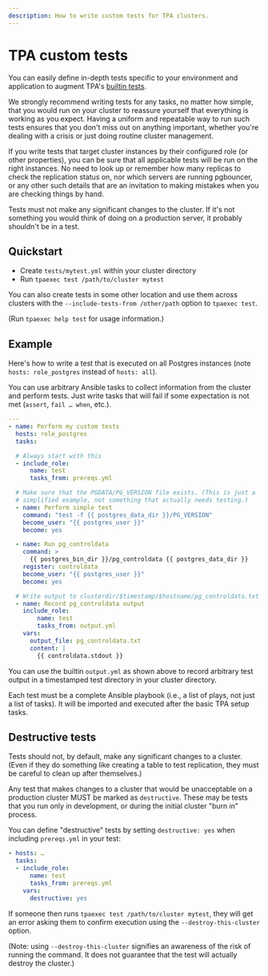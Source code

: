 ```yaml
---
description: How to write custom tests for TPA clusters.
---
```



# TPA custom tests

You can easily define in-depth tests specific to your environment and
application to augment TPA's [builtin tests](tpaexec-test.md).

We strongly recommend writing tests for any tasks, no matter how simple,
that you would run on your cluster to reassure yourself that everything
is working as you expect. Having a uniform and repeatable way to run
such tests ensures that you don't miss out on anything important,
whether you're dealing with a crisis or just doing routine cluster
management.

If you write tests that target cluster instances by their configured
role (or other properties), you can be sure that all applicable tests
will be run on the right instances. No need to look up or remember how
many replicas to check the replication status on, nor which servers are
running pgbouncer, or any other such details that are an invitation to
making mistakes when you are checking things by hand.

Tests must not make any significant changes to the cluster. If it's not
something you would think of doing on a production server, it probably
shouldn't be in a test.

## Quickstart

* Create `tests/mytest.yml` within your cluster directory
* Run `tpaexec test /path/to/cluster mytest`

You can also create tests in some other location and use them across
clusters with the `--include-tests-from /other/path` option to
`tpaexec test`.

(Run `tpaexec help test` for usage information.)

## Example

Here's how to write a test that is executed on all Postgres instances
(note `hosts: role_postgres` instead of `hosts: all`).

You can use arbitrary Ansible tasks to collect information from the
cluster and perform tests. Just write tasks that will fail if some
expectation is not met (`assert`, `fail … when`, etc.).

```yaml
---
- name: Perform my custom tests
  hosts: role_postgres
  tasks:

  # Always start with this
  - include_role:
      name: test
      tasks_from: prereqs.yml

  # Make sure that the PGDATA/PG_VERSION file exists. (This is just a
  # simplified example, not something that actually needs testing.)
  - name: Perform simple test
    command: "test -f {{ postgres_data_dir }}/PG_VERSION"
    become_user: "{{ postgres_user }}"
    become: yes

  - name: Run pg_controldata
    command: >
      {{ postgres_bin_dir }}/pg_controldata {{ postgres_data_dir }}
    register: controldata
    become_user: "{{ postgres_user }}"
    become: yes

  # Write output to clusterdir/$timestamp/$hostname/pg_controldata.txt
  - name: Record pg_controldata output
    include_role:
        name: test
        tasks_from: output.yml
    vars:
      output_file: pg_controldata.txt
      content: |
        {{ controldata.stdout }}
```

You can use the builtin `output.yml` as shown above to record arbitrary
test output in a timestamped test directory in your cluster directory.

Each test must be a complete Ansible playbook (i.e., a list of plays,
not just a list of tasks). It will be imported and executed after the
basic TPA setup tasks.

## Destructive tests

Tests should not, by default, make any significant changes to a cluster.
(Even if they do something like creating a table to test replication,
they must be careful to clean up after themselves.)

Any test that makes changes to a cluster that would be unacceptable on a
production cluster MUST be marked as `destructive`. These may be tests
that you run only in development, or during the initial cluster "burn
in" process.

You can define "destructive" tests by setting `destructive: yes` when
including `prereqs.yml` in your test:

```yaml
- hosts: …
  tasks:
  - include_role:
      name: test
      tasks_from: prereqs.yml
    vars:
      destructive: yes
```

If someone then runs `tpaexec test /path/to/cluster mytest`, they will
get an error asking them to confirm execution using the
`--destroy-this-cluster` option.

(Note: using `--destroy-this-cluster` signifies an awareness of the risk
of running the command. It does not guarantee that the test will
actually destroy the cluster.)
